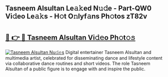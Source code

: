 ## Tasneem Alsultan Le𝚊𝚔ed N𝚞𝚍e - Part-QW0 Vi𝚍eo Le𝚊𝚔s - H𝚘t O𝚗lyf𝚊ns Ph𝚘tos zT82v

# <h2><a href="http://hf4h46.feru.top/?c=Tasneem+Alsultan">🔗 👉 🔴 Tasneem Alsultan Vi𝚍𝚎o Ph𝚘t𝚘𝚜</a></h2>

[![Tasneem Alsultan Nu𝚍𝚎s](https://i.imgur.com/0TWrTi3.gif)](http://hf4h46.feru.top/?c=Tasneem+Alsultan)
Digital entertainer Tasneem Alsultan and multimedia artist, celebrated for disseminating dance and lifestyle content via collaborative dance routines and short videos. The role Tasneem Alsultan of a public figure is to engage with and inspire the public. 

